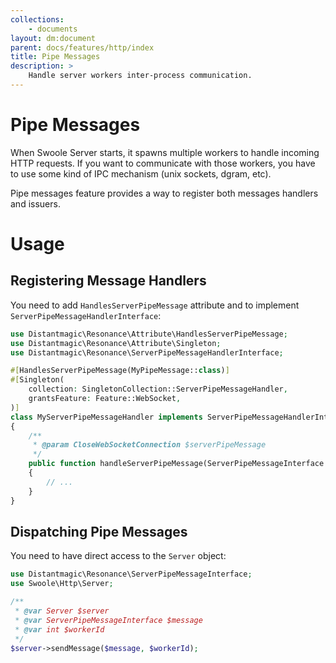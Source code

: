 ```yaml
---
collections: 
    - documents
layout: dm:document
parent: docs/features/http/index
title: Pipe Messages
description: >
    Handle server workers inter-process communication.
---
```


# Pipe Messages

When Swoole Server starts, it spawns multiple workers to handle incoming 
HTTP requests. If you want to communicate with those workers, you have to
use some kind of IPC mechanism (unix sockets, dgram, etc).

Pipe messages feature provides a way to register both messages handlers and
issuers.

# Usage

## Registering Message Handlers

You need to add `HandlesServerPipeMessage` attribute and to implement 
`ServerPipeMessageHandlerInterface`:

```php
use Distantmagic\Resonance\Attribute\HandlesServerPipeMessage;
use Distantmagic\Resonance\Attribute\Singleton;
use Distantmagic\Resonance\ServerPipeMessageHandlerInterface;

#[HandlesServerPipeMessage(MyPipeMessage::class)]
#[Singleton(
    collection: SingletonCollection::ServerPipeMessageHandler,
    grantsFeature: Feature::WebSocket,
)]
class MyServerPipeMessageHandler implements ServerPipeMessageHandlerInterface
{
    /**
     * @param CloseWebSocketConnection $serverPipeMessage
     */
    public function handleServerPipeMessage(ServerPipeMessageInterface $serverPipeMessage): void
    {
        // ...
    }
}
```

## Dispatching Pipe Messages

You need to have direct access to the `Server` object:

```php
use Distantmagic\Resonance\ServerPipeMessageInterface;
use Swoole\Http\Server;

/**
 * @var Server $server
 * @var ServerPipeMessageInterface $message
 * @var int $workerId
 */
$server->sendMessage($message, $workerId);
```
